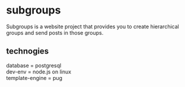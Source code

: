 # subgroups
Subgroups is a website project that provides you to create hierarchical groups and send posts in those groups.

## technogies
database = postgresql
<br>
dev-env = node.js on linux
<br>
template-engine = pug
